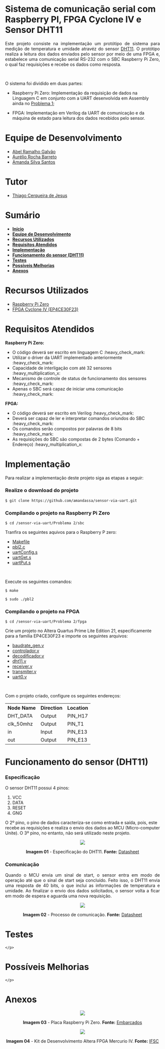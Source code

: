 <div id="inicio">
    <h1>Sistema de comunicação serial com  Raspberry PI, FPGA Cyclone IV e Sensor DHT11</h1>
	<p align="justify"> 
		Este projeto consiste na implementação um protótipo de sistema para medição de temperatura e umidade atravéz do sensor <a href="https://www.mouser.com/datasheet/2/758/DHT11-Technical-Data-Sheet-Translated-Version-1143054.pdf">DHT11</a>. O protótipo realiza a leitura dos dados enviados pelo sensor por meio de uma FPGA e, estabelece uma comunicação serial RS-232 com o SBC Raspberry Pi Zero, o qual faz requisições e recebe os dados como resposta. 	
	</p><br>
    <p>
        O sistema foi dividido em duas partes: 
    </p>
    <ul>
		<li><p>Raspberry Pi Zero: Implementação da requisição de dados na Linguagem C em conjunto com a UART desenvolvida em Assembly ainda no <a href="https://github.com/amandassa/sensor-via-uart/tree/main/Problema%201">Problema 1</a>;</p></li>
		<li><p>FPGA: Implementação em Verilog da UART de comunicação e da máquina de estado para leitura dos dados recebidos pelo sensor.</p></li>
	</ul>	
</div>

<div id="equipe">
    <h1>Equipe de Desenvolvimento</h1>
    <ul>
		<li><a href="https://github.com/argalvao"> Abel Ramalho Galvão</li>
		<li><a href="https://github.com/aureliobarreto"> Aurélio Rocha Barreto </a></li>
        <li><a href="https://github.com/amandassa"> Amanda Silva Santos </a> </li>
	</ul>
    <h1>Tutor</h1>
    <ul>
        <li><a href="https://github.com/thiagocj">Thiago Cerqueira de Jesus</a></li>
    </ul>
</div>

<div id="sumario">
    <h1>Sumário</h1>
	<ul>
		<li><a href="#inicio"> <b>Início</b></li>
        <li><a href="#equipe"> <b>Equipe de Desenvolvimento</b></li>
		<li><a href="#recursos-utilizados"> <b>Recursos Utilizados</b> </a></li>
        <li><a href="#requisitos"> <b>Requisitos Atendidos</b> </a> </li>
		<li><a href="#implementacao"> <b>Implementação</b> </a> </li>
        <li><a href="#funcionamento"> <b>Funcionamento do sensor (DHT11)</b> </a> </li>
        <li><a href="#testes"> <b>Testes</b> </a> </li>
        <li><a href="#melhorias"> <b>Possíveis Melhorias</b> </a> </li>
		<li><a href="#anexos"> <b>Anexos</b> </a></li>
	</ul>	
</div>

<div id="recursos-utilizados">
	<h1> Recursos Utilizados </h1>
	<ul>
        <li><a href="#raspberry-pi-zero">Raspberry Pi Zero</a></li>
		<li><a href="#fpga">FPGA Cyclone IV (EP4CE30F23)</a></li>
	</ul>	
</div>

<div id="requisitos">
    <h1>Requisitos Atendidos</h1>
    <p><b>Raspberry Pi Zero:</b></p>
	<ul>
		<li>O código deverá ser escrito em linguagem C :heavy_check_mark:</li>
		<li>Utilizar o driver da UART implementado anteriormente :heavy_check_mark:</li>
		<li>Capacidade de interligação com até 32 sensores :heavy_multiplication_x:</li>
		<li>Mecanismo de controle de status de funcionamento dos sensores :heavy_check_mark:</li>
        <li>Apenas o SBC será capaz de iniciar uma comunicação :heavy_check_mark:</li>
	</ul>
    <p><b>FPGA:</b></p>
    <ul>
		<li>O código deverá ser escrito em Verilog :heavy_check_mark:</li>
		<li>Deverá ser capaz de ler e interpretar comandos oriundos do SBC :heavy_check_mark:</li>
		<li>Os comandos serão compostos por palavras de 8 bits :heavy_check_mark:</li>
		<li>As requisições do SBC são compostas de 2 bytes (Comando + Endereço) :heavy_multiplication_x:</li>
	</ul>
</div>

<div id="implementacao">
    <h1>Implementação</h1>
    <p>
        Para realizar a implementação deste projeto siga as etapas a seguir:
    </p>
    <h3>Realize o download do projeto</h3>
    <p><code>$ git clone https://github.com/amandassa/sensor-via-uart.git</code></p>
    <h3>Compilando o projeto na Raspberry Pi Zero</h3>
    <p><code>$ cd /sensor-via-uart/Problema 2/sbc</code></p>
    <p>
        Tranfira os seguintes aquivos para o Raspberry P zero: 
    </p>
    <ul>
		<li><a href="https://github.com/amandassa/sensor-via-uart/blob/main/Problema%202/sbc/Makefile">Makefile</a></li>
		<li><a href="https://github.com/amandassa/sensor-via-uart/blob/main/Problema%202/sbc/pbl2.c">pbl2.c</a></li>
        <li><a href="https://github.com/amandassa/sensor-via-uart/blob/main/Problema%202/sbc/uartConfig.s">uartConfig.s</a></li>
        <li><a href="https://github.com/amandassa/sensor-via-uart/blob/main/Problema%202/sbc/uartGet.s">uartGet.s</a></li>
        <li><a href="https://github.com/amandassa/sensor-via-uart/blob/main/Problema%202/sbc/uartPut.s">uartPut.s</a></li>
	</ul><br>
    <p>Execute os seguintes comandos:</p>
    <p><code>$ make</code></p>
    <p><code>$ sudo ./pbl2</code></p>
    <h3>Compilando o projeto na FPGA</h3>
    <p><code>$ cd /sensor-via-uart/Problema 2/fpga</code></p>
    <p>
        Crie um projeto no <it>Altera Quartus Prime Lite Edition 21</it>, especificamente para a família EP4CE30F23 e importe os seguintes arquivos: 
    </p>
    <ul>
		<li><a href="https://github.com/amandassa/sensor-via-uart/tree/main/Problema%202/fpga/baudrate_gen.v">baudrate_gen.v</a></li>
		<li><a href="https://github.com/amandassa/sensor-via-uart/tree/main/Problema%202/fpga/controlador.v">controlador.v</a></li>
        <li><a href="https://github.com/amandassa/sensor-via-uart/tree/main/Problema%202/fpga/decodificador.v">decodificador.v</a></li>
        <li><a href="https://github.com/amandassa/sensor-via-uart/tree/main/Problema%202/fpga/dht11.v">dht11.v</a></li>
        <li><a href="https://github.com/amandassa/sensor-via-uart/tree/main/Problema%202/fpga/receiver.v">receiver.v</a></li>
        <li><a href="https://github.com/amandassa/sensor-via-uart/tree/main/Problema%202/fpga/transmiter.v">transmiter.v</a></li>
        <li><a href="https://github.com/amandassa/sensor-via-uart/tree/main/Problema%202/fpga/uart0.v">uart0.v</a></li>
	</ul><br>
    <p>Com o projeto criado, configure os seguintes endereços:</p>
    <div>
    <table align="center">
    <tr>
        <th>Node Name</th>
        <th>Direction</th>
        <th>Location</th>
    </tr>
    <tr>
        <td>DHT_DATA</td>
        <td>Output</td>
        <td>PIN_H17</td>
    </tr>
    <tr>
        <td>clk_50mhz</td>
        <td>Output</td>
        <td>PIN_T1</td>
    </tr>
    <tr>
        <td>in</td>
        <td>Input</td>
        <td>PIN_E13</td>
    </tr>
    <tr>
        <td>out</td>
        <td>Output</td>
        <td>PIN_E13</td>
    </tr>
    </table>
    </div>
</div>

<div id="funcionamento">
    <h1>Funcionamento do sensor (DHT11)</h1>
    <h3>Especificação</h3>
    <p>
        O sensor DHT11 possui 4 pinos:
    </p>
    <ol>
        <li>VCC</li>
        <li>DATA</li>
        <li>RESET</li>
        <li>GNG</li>
    </ol>
    <p>O 2º pino, o pino de dados caracteriza-se como entrada e saída, pois, este recebe as requisições e realiza o envio dos dados ao MCU (Micro-computer Unite). O 3º pino, no entanto, não será utilizado neste projeto.</p>
    <div id="dht11" style="display: inline_block" align="center">
			<img src="https://github.com/amandassa/sensor-via-uart/blob/main/Problema%202/imagens/application.png"/><br>
		<p>
		<b>Imagem 01</b> - Especificação do DHT11. <b>Fonte:</b> <a href="https://www.mouser.com/datasheet/2/758/DHT11-Technical-Data-Sheet-Translated-Version-1143054.pdf">Datasheet</a>
		</p>
	</div>
    <h3>Comunicação</h3>
    <p align="justify">
    Quando o MCU envia um sinal de start, o sensor entra em modo de operação até que o sinal de start seja concluído. Feito isso, o DHT11 envia uma resposta de 40 bits, o que inclui as informações de temperatura e umidade. Ao finalizar o envio dos dados solicitados, o sensor volta a ficar em modo de espera e aguarda uma nova requisição.
    </p>
    <div id="dht11" style="display: inline_block" align="center">
			<img src="https://github.com/amandassa/sensor-via-uart/blob/main/Problema%202/imagens/communication_process.png"/><br>
		<p>
		<b>Imagem 02</b> - Processo de comunicação. <b>Fonte:</b> <a href="https://www.mouser.com/datasheet/2/758/DHT11-Technical-Data-Sheet-Translated-Version-1143054.pdf">Datasheet</a>
		</p>
	</div>
</div>

<div id="testes">
    <h1>Testes</h1>
    <p>
    
    </p>
</div>

<div id="melhorias">
    <h1>Possíveis Melhorias</h1>
    <p>
    
    </p>
</div>

<div id="anexos">
	<h1> Anexos </h1>
    <div id="raspberry-pi-zero" style="display: inline_block" align="center">
			<img src="https://github.com/amandassa/sensor-via-uart/blob/main/Problema%202/imagens/raspberry.jpg"/><br>
		<p>
		<b>Imagem 03</b> - Placa Raspberry Pi Zero. <b>Fonte:</b> <a href="https://www.embarcados.com.br/raspberry-pi-zero-o-computador-de-5-dolares/">Embarcados</a>
		</p>
	</div>
	<div id="fpga" style="display: inline_block" align="center">
			<img src="https://github.com/amandassa/sensor-via-uart/blob/main/Problema%202/imagens/KitMERCURIO.png"/><br>
		<p>
		<b>Imagem 04</b> - Kit de Desenvolvimento Altera FPGA Mercurio IV. <b>Fonte:</b> <a href="https://wiki.sj.ifsc.edu.br/index.php/Pinagem_dos_dispositivos_de_entrada_e_sa%C3%ADda_do_kit_MERCURIO_IV">IFSC</a>
		</p>
	</div>	
</div>